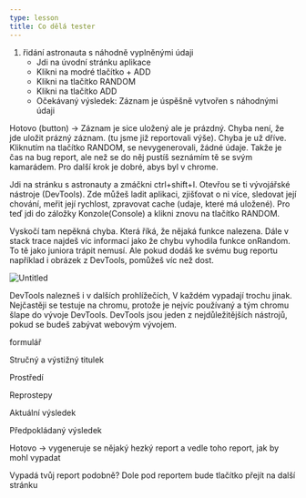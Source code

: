 ```yaml
---
type: lesson
title: Co dělá tester
---
```


1. řidání astronauta s náhodně vyplněnými údaji
    - Jdi na úvodní stránku aplikace
    - Klikni na modré tlačítko + ADD
    - Klikni na tlačítko RANDOM
    - Klikni na tlačítko ADD
    - Očekávaný výsledek: Záznam je úspěšně vytvořen s náhodnými údaji

Hotovo (button) →  Záznam je sice uložený ale je prázdný.  Chyba není, že jde uložit prázný záznam. (tu jsme již reportovali výše). Chyba je už dříve. Kliknutím na tlačítko RANDOM, se nevygenerovali, žádné údaje. Takže je čas na bug report, ale než se do něj pustíš seznámím tě se svým kamarádem. Pro další krok je dobré, abys byl v chrome.

Jdi na stránku s astronauty a zmáčkni ctrl+shift+I. Otevřou se ti vývojářské nástroje (DevTools). Zde můžeš ladit aplikaci, zjišťovat o ni více, sledovat její chování, meřit její rychlost, zpravovat cache (udaje, které má uložené). Pro teď  jdi do záložky Konzole(Console) a klikni znovu na tlačítko RANDOM.

Vyskočí tam nepěkná chyba. Která říká, že nějaká funkce nalezena. Dále v stack trace najdeš víc informací jako že chybu vyhodila funkce onRandom. To tě jako juniora trápit nemusí. Ale pokud dodáš ke svému bug reportu například i obrázek z DevTools, pomůžeš víc než dost.

  

![Untitled](https://prod-files-secure.s3.us-west-2.amazonaws.com/dc1eb207-4c46-4bd1-af03-4b812591d291/fb6bb588-60aa-413d-8650-1ee7fd185052/Untitled.png)

DevTools nalezneš i v dalších prohlížečích, V každém vypadají trochu jinak. Nejčastěji se testuje na chromu, protože je nejvíc používaný a tým chromu šlape do vývoje DevTools. DevTools jsou jeden z nejdůležitějších nástrojů, pokud se budeš zabývat webovým vývojem.

formulář

Stručný a výstižný titulek 

Prostředí

Reprostepy

Aktuální výsledek 

Předpokládaný výsledek

Hotovo → vygeneruje se nějaký hezký report a vedle toho report, jak by mohl vypadat

Vypadá tvůj report podobně? 
Dole pod reportem bude tlačítko přejít na další stránku